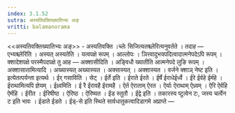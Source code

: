 ```yaml
---
index: 3.1.52
sutra: अस्यतिवक्तिख्यातिभ्यः अङ्
vritti: balamanorama
---
```


<<अस्यतिवक्तिख्यातिभ्यः अङ्>> - अस्यतिवक्ति ।च्लेः सिजित्यतश्च्लेरित्यनुवर्तते । तदाह — एभ्यश्च्लेरिति । अस्यत् अस्यतेति । यत्वपक्षे रूपम् । आल्लोपः । ञित्त्वादुभयपदित्वादात्मनेपदेऽपि रूपम् । क्शादेशपक्षे परस्मैपदपक्षे तु आह —  अक्शासीदिति । अङ्विधौ ख्यातीति आत्मनेपदे लुङि रूपम् । अक्शासातामित्यादि । अख्यास्यत् अख्यास्यत । अक्सास्यत् । अक्शास्यत । वर्जने क्शाञ् नेष्ट इति । इत्येतत्पर्यन्ता इत्यर्थः । ईर् गसाविति । सेट् । ईर्ते इति । ईराते ईरते । ईर्षे ईराधेईर्ध्वे । ईरे ईर्वहे ईर्महे । ईराथामित्यपि ज्ञेयम् । ईध्र्वमिति । ई रै ईरावहै ईरामहै । ऐर्त ऐराताम् ऐरत । ऐर्याः ऐराथाम् ऐध्र्वम् । ऐरि ऐर्वहि ऐर्महि । ईरीत । ईरिषीष्ठ । ऐरिष्ठ । ऐरिष्यत । ईड स्तुतौ । ईद्वे इति । तकारस्य ष्टुत्वेन टः, जस्य चर्त्वेन ट इति भावः । ईडाते ईडते । ईड्-से इति स्थिते सार्वधातुकत्वादिडागमे अप्राप्ते —  